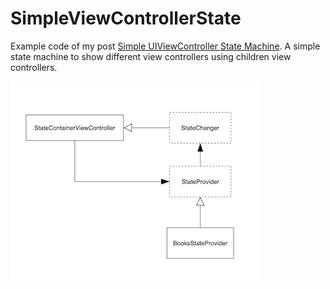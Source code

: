 # SimpleViewControllerState

Example code of my post [Simple UIViewController State Machine](https://medium.com/@mario.negro.martin/simple-uiviewcontroller-state-machine-a6cd0b8ff43f). A simple state machine to show different view controllers using children view controllers.

![uml](etc/uml.png) 
